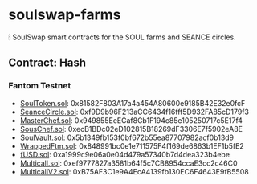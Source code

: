 # soulswap-farms
🕯 SoulSwap smart contracts for the SOUL farms and SEANCE circles.

## Contract: Hash

### Fantom Testnet

- [SoulToken.sol](https://testnet.ftmscan.com/address/0x81582F803A17a4a454A80600e9185B42E32e0fcF#code): 0x81582F803A17a4a454A80600e9185B42E32e0fcF
- [SeanceCircle.sol](https://testnet.ftmscan.com/address/0xf9D9b96F213aCC6434f16fff5D932FA85cD179f3#code): 0xf9D9b96F213aCC6434f16fff5D932FA85cD179f3
- [MasterChef.sol](https://testnet.ftmscan.com/address/0x949855EeECaf8Cb1F194c85e105250717c5E17f4#code): 0x949855EeECaf8Cb1F194c85e105250717c5E17f4
- [SousChef.sol](https://testnet.ftmscan.com/address/0xecB1BDc02eD102815B18269dF3306E7f5902eA8E#code): 0xecB1BDc02eD102815B18269dF3306E7f5902eA8E
- [SoulVault.sol](https://testnet.ftmscan.com/address/0x5b1349fb153f0bf672b55ea87707982acf0b13d9#code): 0x5b1349fb153f0bf672b55ea87707982acf0b13d9
- [WrappedFtm.sol](https://testnet.ftmscan.com/address/0x848991bc0e1e711575F4f169de6863b1EF1b5fE2#code): 0x848991bc0e1e711575F4f169de6863b1EF1b5fE2
- [fUSD.sol](https://testnet.ftmscan.com/address/0xa1999c9e06a0e04d479a57340b7d4dea323b4ebe#code): 0xa1999c9e06a0e04d479a57340b7d4dea323b4ebe
- [Multicall.sol](https://testnet.ftmscan.com/address/0xef9777827a3581b64f5c7CB8954ccaE3cc2c46C0#code): 0xef9777827a3581b64f5c7CB8954ccaE3cc2c46C0
- [MulticallV2.sol](https://testnet.ftmscan.com/address/0xB75AF3C1e9A4EcA4139fb130EC6F4643E9fB5508#code): 0xB75AF3C1e9A4EcA4139fb130EC6F4643E9fB5508